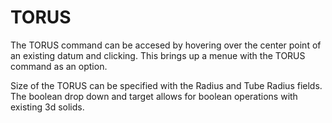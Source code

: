 # TORUS
The TORUS command can be accesed by hovering over the center point of an existing datum and clicking. This brings up a menue with the TORUS command as an option. 

Size of the TORUS can be specified with the Radius and Tube Radius fields. 
The boolean drop down and target allows for boolean operations with existing 3d solids. 